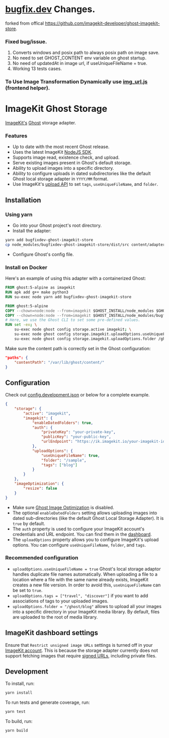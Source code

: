 # [bugfix.dev](https://bugfix.dev) Changes.

forked from offical https://github.com/imagekit-developer/ghost-imagekit-store.

### Fixed bug/issue.
1. Converts windows and posix path to always posix path on image save. 
2. No need to set GHOST_CONTENT env variable on ghost startup.
3. No need of updatedAt in image url, if useUniqueFileName = true.
4. Working 13 tests cases.


### To Use Image Transformation Dynamically use [img_url.js](https://gist.github.com/bugfixdev/4200793da373b61f06ddbf8d079216d4/raw/aa1a9e4fdecbe9aed50cca89e03ada998554c1a8/img_url.js) (frontend helper).



# ImageKit Ghost Storage

[ImageKit's](https://imagekit.io) [Ghost](https://github.com/TryGhost/Ghost) storage adapter.

### Features

- Up to date with the most recent Ghost release.
- Uses the latest ImageKit [NodeJS SDK](https://github.com/imagekit-developer/imagekit-nodejs/releases).
- Supports image read, existence check, and upload.
- Serve existing images present in Ghost's default storage.
- Ability to upload images into a specific directory.
- Ability to configure uploads in dated subdirectories like the default Ghost local storage adapter in `YYYY/MM` format.
- Use ImageKit's [upload API](https://docs.imagekit.io/api-reference/upload-file-api/server-side-file-upload) to set `tags`, `useUniqueFileName`, and `folder`.

## Installation

### Using yarn

- Go into your Ghost project's root directory.
- Install the adapter:

```bash
yarn add bugfixdev-ghost-imagekit-store
cp node_modules/bugfixdev-ghost-imagekit-store/dist/src content/adapters/storage/imagekit/
```

- Configure Ghost's config file.

### Install on Docker

Here's an example of using this adapter with a containerized Ghost:

```Dockerfile
FROM ghost:5-alpine as imagekit
RUN apk add g++ make python3
RUN su-exec node yarn add bugfixdev-ghost-imagekit-store

FROM ghost:5-alpine
COPY --chown=node:node --from=imagekit $GHOST_INSTALL/node_modules $GHOST_INSTALL/node_modules
COPY --chown=node:node --from=imagekit $GHOST_INSTALL/node_modules/bugfixdev-ghost-imagekit-store/dist/src/index.js $GHOST_INSTALL/content/adapters/storage/imagekit/index.js
# Here, we use the Ghost CLI to set some pre-defined values.
RUN set -ex; \
    su-exec node ghost config storage.active imagekit; \
    su-exec node ghost config storage.imagekit.uploadOptions.useUniqueFileName true; \
    su-exec node ghost config storage.imagekit.uploadOptions.folder /ghost/blog;
```

Make sure the content path is correctly set in the Ghost configuration:

```json
"paths": {
    "contentPath": "/var/lib/ghost/content/"
}
```

## Configuration

Check out [config.development.json](./config.development.json) or below for a complete example.

```json
{
    "storage": {
        "active": "imagekit",
        "imagekit": {
            "enableDatedFolders": true,
            "auth": {
                "privateKey": "your-private-key",
                "publicKey": "your-public-key",
                "urlEndpoint": "https://ik.imagekit.io/your-imagekit-id"
            },
            "uploadOptions": {
                "useUniqueFileName": true,
                "folder": "/sample",
                "tags": ["blog"]
            }
        }
    },
    "imageOptimization": {
        "resize": false
    }
}
```

- Make sure [Ghost Image Optimization](https://ghost.org/docs/config/#image-optimisation) is disabled.
- The optional `enableDatedFolders` setting allows uploading images into dated sub-directories (like the default Ghost Local Storage Adapter). It is `true` by default.
- The `auth` property is used to configure your ImageKit account's credentials and URL endpoint. You can find them in the [dashboard](https://imagekit.io/dashboard/developer/api-keys).
- The `uploadOptions` property allows you to configure ImageKit's upload options. You can configure `useUniqueFileName`, `folder`, and `tags`.

### Recommended configuration

- `uploadOptions.useUniqueFileName = true` Ghost's local storage adaptor handles duplicate file names automatically. When uploading a file to a location where a file with the same name already exists, ImageKit creates a new file version. In order to avoid this, `useUniqueFileName` can be set to `true`.
- `uploadOptions.tags = ["travel", "discover"]` if you want to add associations of tags to your uploaded images.
- `uploadOptions.folder = "/ghost/blog"` allows to upload all your images into a specific directory in your ImageKit media library. By default, files are uploaded to the root of media library.

## ImageKit dashboard settings

Ensure that `Restrict unsigned image URLs` settings is turned off in your [ImageKit account](https://imagekit.io/dashboard/settings/images). This is because the storage adapter currently does not support fetching images that require [signed URLs](https://docs.imagekit.io/features/security/signed-urls), including private files.

## Development

To install, run:

```bash
yarn install
```

To run tests and generate coverage, run:

```bash
yarn test
```

To build, run:

```bash
yarn build
```
